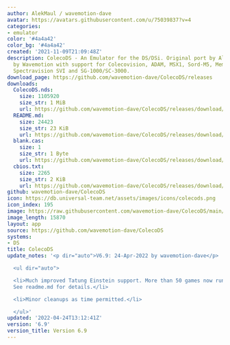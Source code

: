 ```yaml
---
author: AlekMaul / wavemotion-dave
avatar: https://avatars.githubusercontent.com/u/75039837?v=4
categories:
- emulator
color: '#4a4a42'
color_bg: '#4a4a42'
created: '2021-11-09T21:09:48Z'
description: ColecoDS - An Emulator for the DS/DSi. Original port by Alekmaul. Phoenix-Edition
  by Wavemotion with support for Colecovision, ADAM, MSX1, Sord-M5, Memotech MTX,
  Spectravision SVI and SG-1000/SC-3000.
download_page: https://github.com/wavemotion-dave/ColecoDS/releases
downloads:
  ColecoDS.nds:
    size: 1105920
    size_str: 1 MiB
    url: https://github.com/wavemotion-dave/ColecoDS/releases/download/6.9/ColecoDS.nds
  README.md:
    size: 24423
    size_str: 23 KiB
    url: https://github.com/wavemotion-dave/ColecoDS/releases/download/6.9/README.md
  blank.cas:
    size: 1
    size_str: 1 Byte
    url: https://github.com/wavemotion-dave/ColecoDS/releases/download/6.9/blank.cas
  cbios.txt:
    size: 2265
    size_str: 2 KiB
    url: https://github.com/wavemotion-dave/ColecoDS/releases/download/6.9/cbios.txt
github: wavemotion-dave/ColecoDS
icon: https://db.universal-team.net/assets/images/icons/colecods.png
icon_index: 195
image: https://raw.githubusercontent.com/wavemotion-dave/ColecoDS/main/arm9/gfx_data/pdev_tbg0.png
image_length: 15870
layout: app
source: https://github.com/wavemotion-dave/ColecoDS
systems:
- DS
title: ColecoDS
update_notes: '<p dir="auto">V6.9: 24-Apr-2022 by wavemotion-dave</p>

  <ul dir="auto">

  <li>Much improved Tatung Einstein support. More than 50 games now run correctly.
  See readme.md for details.</li>

  <li>Minor cleanups as time permitted.</li>

  </ul>'
updated: '2022-04-24T13:12:41Z'
version: '6.9'
version_title: Version 6.9
---
```

